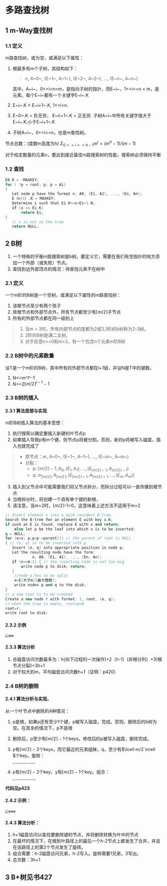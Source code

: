 # 多路查找树
## 1 m-Way查找树
### 1.1 定义
m路查找树，或为空，或满足以下属性：
1. 根最多有m个子树，其结构如下：
    > n, A~0~, (E~1~, A~1~), (E~2~, A~2~), …, (E~n~, A~n~)

   其中，A~i~，0<=i<n<m，是指向子树的指针，而E~i~，1<=i<=n < m，是元素。每个E~i~都有一个关键字E~i~.K
2. E~i~.K < E~i+1~.K, 1<=i<n.
3. E~0~.K = 负无穷， E~n+1~.K = 正无穷. 子树A~i~中所有关键字值大于E~i~.K,小于E~i+1~.K
4. 子树A~i~，0<=i<=n，也是m查找树。

节点总数：(度数m高度为h)
$\Sigma_{0<=i<=h-1}m^i=(m^h-1)/(m-1)$

对于给定数量的元素n，要达到接近最佳m路搜索树的性能，搜索树必须保持平衡
### 1.2 查找
```c++
E0.K = -MAXKEY; 
for ( *p = root; p; p = Ai)
{ 
   Let node p have the format n, A0, (E1, A1), ..., (En, An);
   E（n+1）.K = MAXKEY;
   Determine i such that Ei.K<=x<Ei+1.K;
   if (x == Ei.K) 
       return Ei;
}
   // x is not in the tree
   return NULL;
```
## 2 B树
1. 一个特殊的平衡m路搜索树是b树。要定义它，需要在我们有空指针的地方添加一个外部（或失败）节点。
2. 查找到达外部顶点的情况：待查找元素不在树中
### 2.1 定义
一个m阶的B树是一个空树，或满足以下属性的m路查找树：
1. 该根节点至少有两个孩子
2. 除根节点和外部节点外，所有节点都至少有$\lceil m/2 \rceil$子节点
3. 所有的外部节点都在同一级别上

> 1. 当m = 3时，所有内部节点的度都为2或3,3阶的b树称为2-3树。
> 2. 2阶的B树是满二叉树。
> 3. 对于任意n>=0和m>2，有一个包含n个元素m阶B树

### 2.2 B树中的元素数量
设T是一个m阶的B树，其中所有的外部节点都在l+1级，并设N是T中的键数。
1. N<=m^l^-1
2. N>=2$\lceil m/2 \rceil^{l-1}-1$

### 2.3 B树的插入
#### 2.3.1 算法思想与实现
m阶B树插入算法的基本思想：
1. 执行搜索以确定要插入新键的叶节点p
2. 如果插入导致p有m个键，则节点p将被分割。否则，新的p将被写入磁盘，插入也就完成了
> + 原节点：m, A~0~, (E~1~, A~1~), …, (E~m~, A~m~)
> + 分裂：
>   + p: $\lceil m/2\rceil -1, A_0,(E_1,A_1),...,(E_{\lceil m/2\rceil-1}, A_{\lceil m/2\rceil-1})$
>   + q: $m_{\lceil m/2\rceil},A_{\lceil m/2\rceil},(E_{\lceil m/2\rceil+1},A_{\lceil m/2\rceil+1},...,(E_m,A_m))$

3. 插入到父节点中可能需要我们将父节点拆分，而拆分过程可以一直传播到根节点
4. 当根拆分时，将创建一个具有单个键的新根，
5. 请注意，当m=2时，$\lceil m/2\rceil$-1=0，这意味着上述方法不适用于m=2
```c++
// Insert element x into a disk resident B-tree.
Search the B-tree for an element E with key x.K;
if such an E is found, replace E with x and return;
    else let p be the leaf into which x is to be inserted;
q = NULL;
for (e=x; p;p=p->parent()) // the parent of root is NULL 
{ // (e, q) is to be inserted into p
   Insert (e, q) into appropriate position in node p;
   Let the resulting node have the form:
            n, A0, (E1, A1), ..., (En, An);
   if (n<=m-1) { // the resulting node is not too big
       write node p to disk; return;
   }
    //node p has to be split
    e=E(大于m/2最大整数);
    write nodes p and q to the disk; 
} 
// a new root is to be created
Create a new node r with format: 1, root, (e, q);
// when the tree is empty, root=p=0
root=r;
write root to disk;
```
#### 2.3.2 示例

#### <img src="C:\Users\DELL\Desktop\Btree\sss.jpg" alt="sss" style="zoom: 67%;" />

#### 2.3.3 算法分析
1. 总磁盘访问次数最多为：h(向下过程的一次操作)+2（h-1）(非根分列）+3(根节点分裂)=3h+1
2. 对于较大的m，平均磁盘访问次数h+1（证明：p420）

### 2.4 B树的删除
#### 2.4.1 算法分析与实现、
从一个叶节点中删除的4种情况：
1. p是根，如果p还有至少1个键，p被写入磁盘，完成。否则，删除后的b树为空。在其余的情况下，p不是根

2. 删除后，p至少有$\lceil m/2 \rceil -1$个keys。修改后的p被写入磁盘，删除完成。

3. p有$\lceil m/2 \rceil -2$个keys，而它最近的兄弟姐妹，q，至少有$\lceil m/2 \rceil $个key。旋转：

   <img src="C:\Users\DELL\Desktop\Btree\4C962FD95B76FF1AF21A7F3F5D9F86F5.jpg" alt="4C962FD95B76FF1AF21A7F3F5D9F86F5" style="zoom: 25%;" />

4. p有$\lceil m/2 \rceil -2$个key，y有$\lceil m/2 \rceil -1$个key。组合：

   <img src="C:\Users\DELL\Desktop\Btree\0CC42C3C9C9DBAA5AD6E2F911241A42E.jpg" alt="0CC42C3C9C9DBAA5AD6E2F911241A42E" style="zoom:25%;" />

**代码见p423**

#### 2.4.2 示例：

#### <img src="C:\Users\DELL\Desktop\Btree\sxsa.jpg" alt="sxsa" style="zoom:67%;" />

#### 2.4.3 算法分析：
1. h+1磁盘访问以查找要删除键的节点，并将删除转换为叶中的节点
2. 在最坏的情况下，在根到叶路径上的最后一个h-2节点上都发生了合并，并且在该路径上的第2个节点发生了旋转。
3. 组合需要：h-2磁盘访问兄弟，h-2写入。旋转需要1兄弟，3写出。
4. 总次数：3h+1

## 3 B+树见书427
